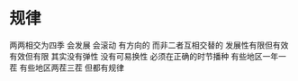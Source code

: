 # 规律

两两相交为四季 会发展 会滚动 有方向的 而非二者互相交替的
发展性有限但有效 有效但有限
其实没有弹性 没有可易换性
必须在正确的时节播种 有些地区一年一茬 有些地区两茬三茬 但都有规律

